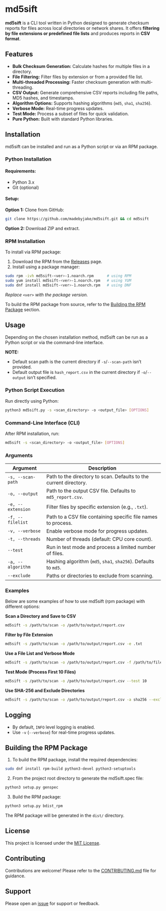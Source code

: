 # md5sift

**md5sift** is a CLI tool written in Python designed to generate checksum reports for files across local directories or network shares. It offers **filtering by file extensions or predefined file lists** and produces reports in **CSV format**.

## Features

- **Bulk Checksum Generation:** Calculate hashes for multiple files in a directory.
- **File Filtering:** Filter files by extension or from a provided file list.
- **Multi-threaded Processing:** Faster checksum generation with multi-threading.
- **CSV Output:** Generate comprehensive CSV reports including file paths, MD5 hashes, and timestamps.
- **Algorithm Options:** Supports hashing algorithms (`md5`, `sha1`, `sha256`).
- **Verbose Mode:** Real-time progress updates.
- **Test Mode:** Process a subset of files for quick validation.
- **Pure Python:** Built with standard Python libraries.

## Installation

md5sift can be installed and run as a Python script or via an RPM package.

### Python Installation

#### Requirements:
- Python 3.x  
- Git (optional)  

#### Setup:

**Option 1:** Clone from GitHub:
```bash
git clone https://github.com/madebyjake/md5sift.git && cd md5sift
```

**Option 2:** Download ZIP and extract.

### RPM Installation

To install via RPM package:

1. Download the RPM from the [Releases](https://github.com/madebyjake/md5sift/releases) page.
2. Install using a package manager:

```bash
sudo rpm -ivh md5sift-<ver>-1.noarch.rpm      # using RPM
sudo yum install md5sift-<ver>-1.noarch.rpm   # using YUM
sudo dnf install md5sift-<ver>-1.noarch.rpm   # using DNF
```

*Replace `<ver>` with the package version.*

To build the RPM package from source, refer to the [Building the RPM Package](#building-the-rpm-package) section.

## Usage

Depending on the chosen installation method, md5sift can be run as a Python script or via the command-line interface.

**NOTE:**
- Default scan path is the current directory if `-s`/`--scan-path` isn’t provided.
- Default output file is `hash_report.csv` in the current directory if `-o`/`--output` isn’t specified.

### Python Script Execution

Run directly using Python:

```bash
python3 md5sift.py -s <scan_directory> -o <output_file> [OPTIONS]
```

### Command-Line Interface (CLI)

After RPM installation, run:

```bash
md5sift -s <scan_directory> -o <output_file> [OPTIONS]
```

### Arguments

| Argument          | Description                                                                |
|-------------------|----------------------------------------------------------------------------|
| `-s, --scan-path` | Path to the directory to scan. Defaults to the current directory.          |
| `-o, --output`    | Path to the output CSV file. Defaults to `md5_report.csv`.                 |
| `-e, --extension` | Filter files by specific extension (e.g., `.txt`).                         |
| `-f, --filelist`  | Path to a CSV file containing specific file names to process.              |
| `-v, --verbose`   | Enable verbose mode for progress updates.                                  |
| `-t, --threads`   | Number of threads (default: CPU core count).                               |
| `--test`          | Run in test mode and process a limited number of files.                    |
| `-a, --algorithm` | Hashing algorithm (`md5`, `sha1`, `sha256`). Defaults to `md5`.            |
| `--exclude`       | Paths or directories to exclude from scanning.                             |

### Examples

Below are some examples of how to use md5sift (rpm package) with different options:

**Scan a Directory and Save to CSV**
```bash
md5sift -s /path/to/scan -o /path/to/output/report.csv
```

**Filter by File Extension**
```bash
md5sift -s /path/to/scan -o /path/to/output/report.csv -e .txt
```

**Use a File List and Verbose Mode**
```bash
md5sift -s /path/to/scan -o /path/to/output/report.csv -f /path/to/filelist.csv -v
```

**Test Mode (Process First 10 Files)**
```bash
md5sift -s /path/to/scan -o /path/to/output/report.csv --test 10
```

**Use SHA-256 and Exclude Directories**
```bash
md5sift -s /path/to/scan -o /path/to/output/report.csv -a sha256 --exclude /path/to/exclude_dir
```

## Logging
- By default, `INFO` level logging is enabled.
- Use `-v` (`--verbose`) for real-time progress updates.

## Building the RPM Package

1. To build the RPM package, install the required dependencies:

```bash
sudo dnf install rpm-build python3-devel python3-setuptools
```

2. From the project root directory to generate the md5sift.spec file:

```bash
python3 setup.py genspec
```

3. Build the RPM package:

```bash
python3 setup.py bdist_rpm
```

The RPM package will be generated in the `dist/` directory.

## License

This project is licensed under the [MIT License](LICENSE).

## Contributing

Contributions are welcome! Please refer to the [CONTRIBUTING.md](CONTRIBUTING.md) file for guidance.

## Support

Please open an [issue](https://github.com/madebyjake/md5sift/issues) for support or feedback.

